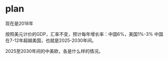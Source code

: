 # plan

现在是2018年

按照美元计价的GDP，汇率不变，预计每年增长率：中国6%，美国1%-3%
中国在7-12年超越美国，也就是2025-2030年间。

2025至2030年间的中美欧，各是什么样的情况。
